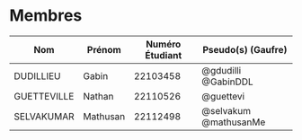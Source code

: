 # Membres

| Nom         | Prénom   | Numéro Étudiant | Pseudo(s) (Gaufre)    |
| ----------- | -------- | --------------- | --------------------- |
| DUDILLIEU   | Gabin    | 22103458        | @gdudilli @GabinDDL   |
| GUETTEVILLE | Nathan   | 22110526        | @guettevi             |
| SELVAKUMAR  | Mathusan | 22112498        | @selvakum @mathusanMe |
